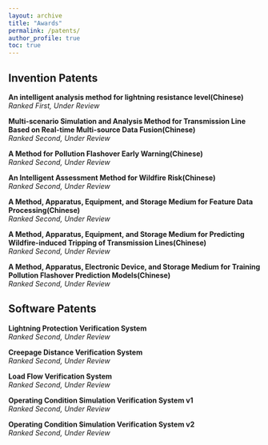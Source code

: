 ```yaml
---
layout: archive
title: "Awards"
permalink: /patents/
author_profile: true
toc: true
---
```

## Invention Patents
**An intelligent analysis method for lightning resistance level(Chinese)**
<br/>
*Ranked First, Under Review*


**Multi-scenario Simulation and Analysis Method for Transmission Line Based on Real-time Multi-source Data Fusion(Chinese)**
<br/>
*Ranked Second, Under Review*


**A Method for Pollution Flashover Early Warning(Chinese)**
<br/>
*Ranked Second, Under Review*


**An Intelligent Assessment Method for Wildfire Risk(Chinese)**
<br/>
*Ranked Second, Under Review*


**A Method, Apparatus, Equipment, and Storage Medium for Feature Data Processing(Chinese)**
<br/>
*Ranked Second, Under Review*


**A Method, Apparatus, Equipment, and Storage Medium for Predicting Wildfire-induced Tripping of Transmission Lines(Chinese)**
<br/>
*Ranked Second, Under Review*


**A Method, Apparatus, Electronic Device, and Storage Medium for Training Pollution Flashover Prediction Models(Chinese)**
<br/>
*Ranked Second, Under Review*


## Software Patents
**Lightning Protection Verification System**
<br/>
*Ranked Second, Under Review*


**Creepage Distance Verification System**
<br/>
*Ranked Second, Under Review*


**Load Flow Verification System**
<br/>
*Ranked Second, Under Review*


**Operating Condition Simulation Verification System v1**
<br/>
*Ranked Second, Under Review*


**Operating Condition Simulation Verification System v2**
<br/>
*Ranked Second, Under Review*